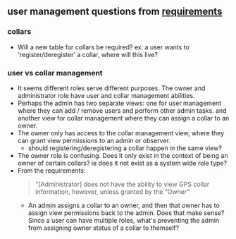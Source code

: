 ## user management questions from [requirements](https://apps.nrs.gov.bc.ca/int/confluence/pages/viewpage.action?pageId=77498717)

### collars
* Will a new table for collars be required? ex. a user wants to 'register/deregister' a collar, where will this live?

### user vs collar management 
* It seems different roles serve different purposes. The owner and administrator role have user and collar management abilities. 
* Perhaps the admin has two separate views: one for user management where they can add / remove users and perform other admin tasks. and another view for collar management where they can assign a collar to an owner.
* The owner only has access to the collar management view, where they can grant view permissions to an admin or observer.
  * should registering/deregistering a collar happen in the same view?
* The owner role is confusing. Does it only exist in the context of being an owner of certain collars? ie does it not exist as a system wide role type? 
* From the requirements:
  > "[Administrator] does not have the ability to view GPS collar information, however, unless granted by the “Owner”
  * An admin assigns a collar to an owner, and then that owner has to assign view permissions back to the admin. Does that make sense? Since a user can have multiple roles, what's preventing the admin from assigning owner status of a collar to themself? 